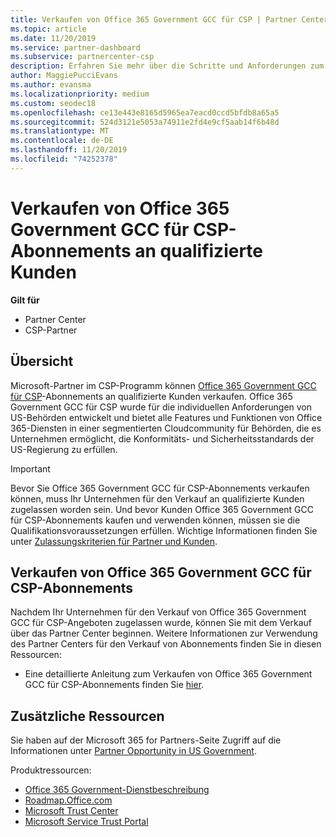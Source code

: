 ```yaml
---
title: Verkaufen von Office 365 Government GCC für CSP | Partner Center
ms.topic: article
ms.date: 11/20/2019
ms.service: partner-dashboard
ms.subservice: partnercenter-csp
description: Erfahren Sie mehr über die Schritte und Anforderungen zum verkaufen von Abonnements für Office 365 Government gcc für CSP an qualifizierte USA Government-Kunden oder-Auftragnehmer.
author: MaggiePucciEvans
ms.author: evansma
ms.localizationpriority: medium
ms.custom: seodec18
ms.openlocfilehash: ce13e443e8165d5965ea7eacd0ccd5bfdb8a65a5
ms.sourcegitcommit: 524d3121e5053a74911e2fd4e9cf5aab14f6b48d
ms.translationtype: MT
ms.contentlocale: de-DE
ms.lasthandoff: 11/20/2019
ms.locfileid: "74252378"
---
```

# <a name="sell-office-365-government-gcc-for-csp-subscriptions-to-qualified-customers"></a>Verkaufen von Office 365 Government GCC für CSP-Abonnements an qualifizierte Kunden

**Gilt für**

-  Partner Center
-  CSP-Partner


## <a name="overview"></a>Übersicht

Microsoft-Partner im CSP-Programm können [Office 365 Government GCC für CSP](https://www.microsoft.com/microsoft-365/partners/governmentforCSP)-Abonnements an qualifizierte Kunden verkaufen. Office 365 Government GCC für CSP wurde für die individuellen Anforderungen von US-Behörden entwickelt und bietet alle Features und Funktionen von Office 365-Diensten in einer segmentierten Cloudcommunity für Behörden, die es Unternehmen ermöglicht, die Konformitäts- und Sicherheitsstandards der US-Regierung zu erfüllen. 

>[!IMPORTANT] 
>Bevor Sie Office 365 Government GCC für CSP-Abonnements verkaufen können, muss Ihr Unternehmen für den Verkauf an qualifizierte Kunden zugelassen worden sein. Und bevor Kunden Office 365 Government GCC für CSP-Abonnements kaufen und verwenden können, müssen sie die Qualifikationsvoraussetzungen erfüllen. Wichtige Informationen finden Sie unter [Zulassungskriterien für Partner und Kunden](csp-gcc-validate.md).


## <a name="sell-office-365-government-gcc-for-csp-subscriptions"></a>Verkaufen von Office 365 Government GCC für CSP-Abonnements

Nachdem Ihr Unternehmen für den Verkauf von Office 365 Government GCC für CSP-Angeboten zugelassen wurde, können Sie mit dem Verkauf über das Partner Center beginnen. Weitere Informationen zur Verwendung des Partner Centers für den Verkauf von Abonnements finden Sie in diesen Ressourcen: 

-   Eine detaillierte Anleitung zum Verkaufen von Office 365 Government GCC für CSP-Abonnements finden Sie [hier](https://go.microsoft.com/fwlink/?linkid=2007323).  


## <a name="additional-resources"></a>Zusätzliche Ressourcen

Sie haben auf der Microsoft 365 for Partners-Seite Zugriff auf die Informationen unter [Partner Opportunity in US Government](https://www.microsoft.com/microsoft-365/partners/governmentforCSP).

Produktressourcen:

- [Office 365 Government-Dienstbeschreibung](https://technet.microsoft.com/library/mt774581.aspx)
- [Roadmap.Office.com](https://products.office.com/business/office-365-roadmap)
- [Microsoft Trust Center](https://www.microsoft.com/TrustCenter/)
- [Microsoft Service Trust Portal](https://aka.ms/STP)

